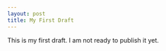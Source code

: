```yaml
---
layout: post
title: My First Draft
---
```


This is my first draft. I am not ready to publish it yet.
